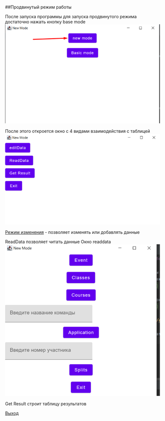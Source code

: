 ##Продвинутый режим работы

После запуска программы для
запуска продвинутого режима достаточно нажать кнопку base mode
![img_5.png](img_5.png)

После этого откроется окно с 4 видами взаимодействия с таблицей
![img_6.png](img_6.png)

[Режим изменения](editdata.md) - позволяет изменять или добавлять данные

ReadData позволяет читать данные
Окно readdata
![img_10.png](img_10.png)

Get Result строит таблицу результатов


[Выход](Docs.md)
